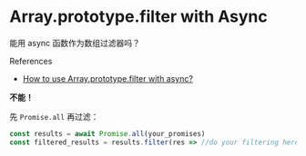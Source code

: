 # Array.prototype.filter with Async

能用 async 函数作为数组过滤器吗？

References

- [How to use Array.prototype.filter with async?](https://stackoverflow.com/questions/47095019/how-to-use-array-prototype-filter-with-async)

**不能！**

先 `Promise.all` 再过滤：

```js
const results = await Promise.all(your_promises)
const filtered_results = results.filter(res => //do your filtering here)
```